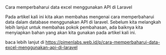 Cara memperbaharui data excel menggunakan API di Laravel

Pada artikel kali ini kita akan membahas mengenai cara memperbaharui data dalam database menggunakan API di laravel. Sebelum kita melangkah lebih lanjut untuk membahas pokok pembahasan, ada baiknya kita menyiapkan bahan yang akan kita gunakan pada artikel kali ini.

baca lebih lanjut di https://pimenlabs.web.id/p/cara-memperbaharui-data-excel-menggunakan-api-di-laravel
